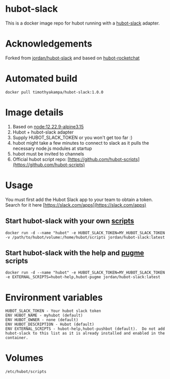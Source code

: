 hubot-slack
==============

This is a docker image repo for hubot running with a [hubot-slack](https://github.com/slackhq/hubot-slack) adapter.

# Acknowledgements

Forked from [jordan/hubot-slack](https://github.com/jjethwa/hubot-slack) and based on [hubot-rocketchat](https://github.com/RocketChat/hubot-rocketchat) 

# Automated build

```
docker pull timothyakampa/hubot-slack:1.0.0
```

# Image details

1. Based on [node:12.22.9-alpine3.15](https://hub.docker.com/_/node/)
1. Hubot + hubot-slack adapter
1. Supply HUBOT_SLACK_TOKEN or you won't get too far :)
1. hubot might take a few minutes to connect to slack as it pulls the necessary node.js modules at startup
1. hubot must be invited to channels
1. Official hubot script repo: [https://github.com/hubot-scripts](https://github.com/hubot-scripts)

# Usage

You must first add the Hubot Slack app to your team to obtain a token.  Search for it here [https://slack.com/apps](https://slack.com/apps)

## Start hubot-slack with your own [scripts](https://github.com/github/hubot/blob/master/docs/scripting.md)
```
docker run -d --name "hubot" -e HUBOT_SLACK_TOKEN=MY_HUBOT_SLACK_TOKEN -v /path/to/hubot/volume:/home/hubot/scripts jordan/hubot-slack:latest
```

## Start hubot-slack with the help and [pugme](https://github.com/hubot-scripts/hubot-pugme) scripts
```
docker run -d --name "hubot" -e HUBOT_SLACK_TOKEN=MY_HUBOT_SLACK_TOKEN -e EXTERNAL_SCRIPTS=hubot-help,hubot-pugme jordan/hubot-slack:latest
```

# Environment variables
```
HUBOT_SLACK_TOKEN - Your hubot slack token
ENV HUBOT_NAME - myhubot (default)
ENV HUBOT_OWNER - none (default)
ENV HUBOT_DESCRIPTION - Hubot (default)
ENV EXTERNAL_SCRIPTS - hubot-help,hubot-pushbot (default).  Do not add hubot-slack to this list as it is already installed and enabled in the container.
```

# Volumes
```
/etc/hubot/scripts
```
